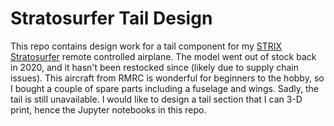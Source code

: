 # Stratosurfer Tail Design

This repo contains design work for a tail component for my [STRIX Stratosurfer](https://www.readymaderc.com/products/details/strix-stratosurfer-pnp) remote controlled airplane. The model went out of stock back in 2020, and it hasn't been restocked since (likely due to supply chain issues). This aircraft from RMRC is wonderful for beginners to the hobby, so I bought a couple of spare parts including a fuselage and wings. Sadly, the tail is still unavailable. I would like to design a tail section that I can 3-D print, hence the Jupyter notebooks in this repo.
